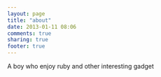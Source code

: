```yaml
---
layout: page
title: "about"
date: 2013-01-11 08:06
comments: true
sharing: true
footer: true
---
```

A boy who enjoy ruby and other interesting gadget